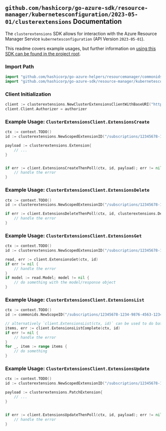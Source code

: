 
## `github.com/hashicorp/go-azure-sdk/resource-manager/kubernetesconfiguration/2023-05-01/clusterextensions` Documentation

The `clusterextensions` SDK allows for interaction with the Azure Resource Manager Service `kubernetesconfiguration` (API Version `2023-05-01`).

This readme covers example usages, but further information on [using this SDK can be found in the project root](https://github.com/hashicorp/go-azure-sdk/tree/main/docs).

### Import Path

```go
import "github.com/hashicorp/go-azure-helpers/resourcemanager/commonids"
import "github.com/hashicorp/go-azure-sdk/resource-manager/kubernetesconfiguration/2023-05-01/clusterextensions"
```


### Client Initialization

```go
client := clusterextensions.NewClusterExtensionsClientWithBaseURI("https://management.azure.com")
client.Client.Authorizer = authorizer
```


### Example Usage: `ClusterExtensionsClient.ExtensionsCreate`

```go
ctx := context.TODO()
id := clusterextensions.NewScopedExtensionID("/subscriptions/12345678-1234-9876-4563-123456789012/resourceGroups/some-resource-group", "extensionValue")

payload := clusterextensions.Extension{
	// ...
}


if err := client.ExtensionsCreateThenPoll(ctx, id, payload); err != nil {
	// handle the error
}
```


### Example Usage: `ClusterExtensionsClient.ExtensionsDelete`

```go
ctx := context.TODO()
id := clusterextensions.NewScopedExtensionID("/subscriptions/12345678-1234-9876-4563-123456789012/resourceGroups/some-resource-group", "extensionValue")

if err := client.ExtensionsDeleteThenPoll(ctx, id, clusterextensions.DefaultExtensionsDeleteOperationOptions()); err != nil {
	// handle the error
}
```


### Example Usage: `ClusterExtensionsClient.ExtensionsGet`

```go
ctx := context.TODO()
id := clusterextensions.NewScopedExtensionID("/subscriptions/12345678-1234-9876-4563-123456789012/resourceGroups/some-resource-group", "extensionValue")

read, err := client.ExtensionsGet(ctx, id)
if err != nil {
	// handle the error
}
if model := read.Model; model != nil {
	// do something with the model/response object
}
```


### Example Usage: `ClusterExtensionsClient.ExtensionsList`

```go
ctx := context.TODO()
id := commonids.NewScopeID("/subscriptions/12345678-1234-9876-4563-123456789012/resourceGroups/some-resource-group")

// alternatively `client.ExtensionsList(ctx, id)` can be used to do batched pagination
items, err := client.ExtensionsListComplete(ctx, id)
if err != nil {
	// handle the error
}
for _, item := range items {
	// do something
}
```


### Example Usage: `ClusterExtensionsClient.ExtensionsUpdate`

```go
ctx := context.TODO()
id := clusterextensions.NewScopedExtensionID("/subscriptions/12345678-1234-9876-4563-123456789012/resourceGroups/some-resource-group", "extensionValue")

payload := clusterextensions.PatchExtension{
	// ...
}


if err := client.ExtensionsUpdateThenPoll(ctx, id, payload); err != nil {
	// handle the error
}
```
